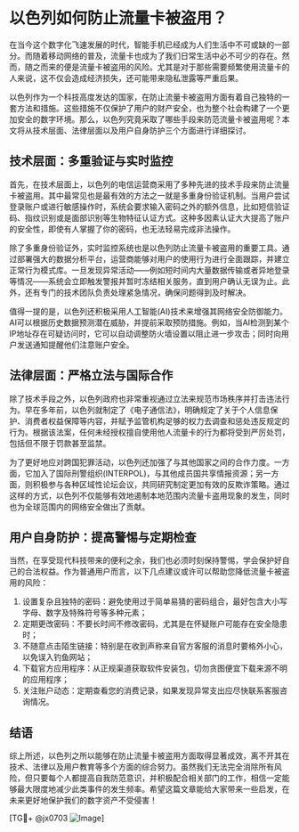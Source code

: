 # 以色列如何防止流量卡被盗用？

在当今这个数字化飞速发展的时代，智能手机已经成为人们生活中不可或缺的一部分。而随着移动网络的普及，流量卡也成为了我们日常生活中必不可少的存在。然而，随之而来的便是流量卡被盗用的风险。尤其是对于那些需要频繁使用流量卡的人来说，这不仅会造成经济损失，还可能带来隐私泄露等严重后果。

以色列作为一个科技高度发达的国家，在防止流量卡被盗用方面有着自己独特的一套方法和措施。这些措施不仅保护了用户的财产安全，也为整个社会构建了一个更加安全的数字环境。那么，以色列究竟采取了哪些手段来防范流量卡被盗用呢？本文将从技术层面、法律层面以及用户自身防护三个方面进行详细探讨。

## 技术层面：多重验证与实时监控

首先，在技术层面上，以色列的电信运营商采用了多种先进的技术手段来防止流量卡被盗用。其中最常见也是最有效的方法之一就是多重身份验证机制。当用户尝试登录账户或进行敏感操作时，系统会要求输入密码之外的额外信息，比如短信验证码、指纹识别或是面部识别等生物特征认证方式。这种多因素认证大大提高了账户的安全性，即使有人掌握了你的密码，也无法轻易完成非法操作。

除了多重身份验证外，实时监控系统也是以色列防止流量卡被盗用的重要工具。通过部署强大的数据分析平台，运营商能够对用户的使用行为进行全面跟踪，并建立正常行为模式库。一旦发现异常活动——例如短时间内大量数据传输或者异地登录等情况——系统会立即触发警报并暂时冻结相关服务，直到用户确认无误为止。此外，还有专门的技术团队负责处理紧急情况，确保问题得到及时解决。

值得一提的是，以色列还积极采用人工智能(AI)技术来增强其网络安全防御能力。AI可以根据历史数据预测潜在威胁，并提前采取预防措施。例如，当AI检测到某个IP地址存在可疑访问时，它可以自动调整防火墙设置以阻止进一步攻击；同时向用户发送通知提醒他们注意账户安全。

## 法律层面：严格立法与国际合作

除了技术手段之外，以色列政府也非常重视通过立法来规范市场秩序并打击违法行为。早在多年前，以色列就制定了《电子通信法》，明确规定了关于个人信息保护、消费者权益保障等内容，并赋予监管机构足够的权力去调查和惩处违反规定的行为。根据该法案，任何未经授权擅自使用他人流量卡的行为都将受到严厉处罚，包括但不限于罚款甚至监禁。

为了更好地应对跨国犯罪活动，以色列还加强了与其他国家之间的合作力度。一方面，它加入了国际刑警组织(INTERPOL)，与其他成员国共享情报资源；另一方面，则积极参与各种区域性论坛会议，共同研究制定更加有效的反欺诈策略。通过这样的方式，以色列不仅能够有效地遏制本地范围内流量卡盗用现象的发生，同时也为全球范围内的网络安全做出了贡献。

## 用户自身防护：提高警惕与定期检查

当然，在享受现代科技带来的便利之余，我们也必须时刻保持警惕，学会保护好自己的合法权益。作为普通用户而言，以下几点建议或许可以帮助您降低流量卡被盗用的风险：

1. 设置复杂且独特的密码：避免使用过于简单易猜的密码组合，最好包含大小写字母、数字及特殊符号等多种元素；
2. 定期更改密码：不要长时间不修改密码，尤其是在怀疑账户可能存在安全隐患时；
3. 不随意点击陌生链接：特别是在收到声称来自官方客服的消息时要格外小心，以免误入钓鱼网站；
4. 下载官方应用程序：从正规渠道获取软件安装包，切勿贪图便宜下载来源不明的应用程序；
5. 关注账户动态：定期查看您的消费记录，如果发现异常支出应尽快联系客服咨询情况。

## 结语

综上所述，以色列之所以能够在防止流量卡被盗用方面取得显著成效，离不开其在技术、法律以及用户教育等多个方面的综合努力。虽然我们无法完全消除所有风险，但只要每个人都提高自我防范意识，并积极配合相关部门的工作，相信一定能够最大限度地减少此类事件的发生频率。希望这篇文章能给大家带来一些启发，在未来更好地保护我们的数字资产不受侵害！

[TG💪+ @jx0703 ![Image](https://github.com/user-attachments/assets/dbca1d08-cadb-493c-b0ec-ad6f7a83f270)]